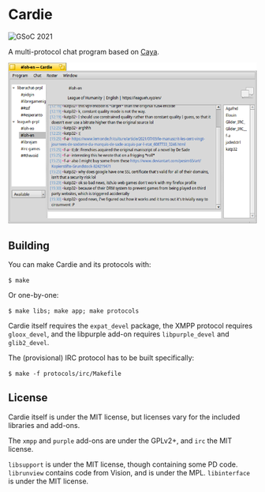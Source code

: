 # Cardie
![GSoC 2021](https://img.shields.io/badge/GSoC-2021-green.svg)

A multi-protocol chat program based on [Caya](https://github.com/Augustolo/Caya).

![Screenshot](data/screenshots/update-2.png)

## Building
You can make Cardie and its protocols with:

`$ make`

Or one-by-one:

`$ make libs; make app; make protocols`

Cardie itself requires the `expat_devel` package, the XMPP protocol requires
`gloox_devel`, and the libpurple add-on requires `libpurple_devel` and
`glib2_devel`.

The (provisional) IRC protocol has to be built specifically:

`$ make -f protocols/irc/Makefile`

## License
Cardie itself is under the MIT license, but licenses vary for the included
libraries and add-ons.

The `xmpp` and `purple` add-ons are under the GPLv2+, and `irc` the MIT license.

`libsupport` is under the MIT license, though containing some PD code.
`librunview` contains code from Vision, and is under the MPL.
`libinterface` is under the MIT license.
